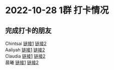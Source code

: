 # 2022-10-28 1群 打卡情况
## 完成打卡的朋友
Chintsai [链接1](http://mmbiz.qpic.cn/mmbiz_jpg/fKBOEML39zr87LznQkib7wer4ZyBLPXXyibCqkBSP7xLh8pfTWB9sz1HmWepiceFYFtHXFHrLN6svNuwicDpQKFTrw/0) [链接2](http://mmbiz.qpic.cn/mmbiz_jpg/fKBOEML39zr87LznQkib7wer4ZyBLPXXyjEX8XQ2LticAAutpc90ibX0YXeIYCItJkKdXJKosVAXaBxibUbcyFvUEw/0) <br>Aaliyah [链接1](http://mmbiz.qpic.cn/mmbiz_jpg/aBaDwGIjEcGQQaAjaupuPMAeCw6UHXydfzJQiaLY9FNoE2icZIicia22XrfKM1k5X75ib3WYXWyzeTDo0lD2UgUyxyQ/0) [链接2](http://mmbiz.qpic.cn/mmbiz_jpg/aBaDwGIjEcGQQaAjaupuPMAeCw6UHXydN8teXvIuaicFbkoQtz3w7jHiaDs0gH4kEA4la3m3XtibhSYAS8f4ia0qfA/0) <br>Claudia [链接1](http://mmbiz.qpic.cn/mmbiz_jpg/EqM704vBbWC6rJhtIG9U6iamiaeCnMblYoR6KCq190zzewOYjbZbytgCW1BDriarapgqrObHFic5Z5icdtVVtsLcxyg/0) [链接2](http://mmbiz.qpic.cn/mmbiz_jpg/EqM704vBbWC6rJhtIG9U6iamiaeCnMblYoVSeRIV7zqSoFKUaoa1ppCYj3TkVRwZbZXo9BwtgC92DkWRNh0peWrg/0) <br>晨曦 [链接1](http://mmbiz.qpic.cn/mmbiz_jpg/4rYayDxu0jX8IUdKictNlKT4RSNaJu7DAAodxWyk4C6Ll2ooch4xGfG4Th4s8Na6m0WRQGjNembz1Tyggon2bBg/0) [链接2](http://mmbiz.qpic.cn/mmbiz_jpg/4rYayDxu0jX8IUdKictNlKT4RSNaJu7DAibTfrS8CvDFJnKjmvPp2vf9xf2Nto7w8amjko7LSevrUX3PCmlZicicrQ/0) <br>
